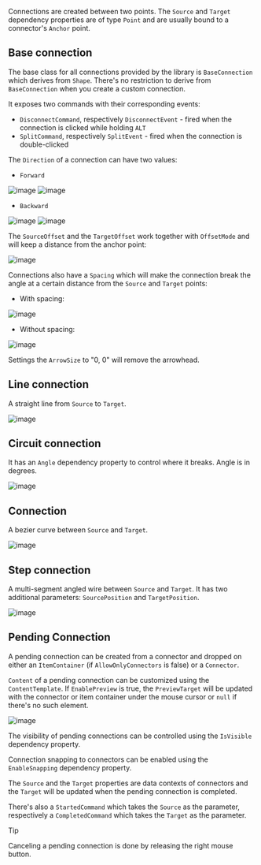 Connections are created between two points. The `Source` and `Target` dependency properties are of type `Point` and are usually bound to a connector's `Anchor` point.

## Base connection

The base class for all connections provided by the library is `BaseConnection` which derives from `Shape`. There's no restriction to derive from `BaseConnection` when you create a custom connection. 

It exposes two commands with their corresponding events:
 - `DisconnectCommand`, respectively `DisconnectEvent` - fired when the connection is clicked while holding `ALT`
 - `SplitCommand`, respectively `SplitEvent` - fired when the connection is double-clicked

The `Direction` of a connection can have two values:
 - `Forward`

![image](https://user-images.githubusercontent.com/12727904/192101918-af9b0da6-ecc8-48f7-bf4d-8f9fdd005153.png)
![image](https://user-images.githubusercontent.com/12727904/192101959-2cb9a837-1642-4e96-b2ef-eea5502a587f.png)


- `Backward`

![image](https://user-images.githubusercontent.com/12727904/192101941-a00e23db-07ae-49ac-a907-72e35ef67877.png)
![image](https://user-images.githubusercontent.com/12727904/192101977-1afd69f1-dab0-478e-9c3d-7d601486c289.png)

The `SourceOffset` and the `TargetOffset` work together with `OffsetMode` and will keep a distance from the anchor point:

![image](https://user-images.githubusercontent.com/12727904/192102096-b20887d5-b7ba-450f-9cf3-7fa4086d9637.png)

Connections also have a `Spacing` which will make the connection break the angle at a certain distance from the `Source` and `Target` points:

- With spacing:

![image](https://user-images.githubusercontent.com/12727904/192102286-9a79da8e-5e87-4f60-9e82-979bfabcd6f3.png)

- Without spacing:

![image](https://user-images.githubusercontent.com/12727904/192102302-4125b44a-dfad-4d9e-9131-efb7c17cefbe.png)

Settings the `ArrowSize` to "0, 0" will remove the arrowhead.

## Line connection

A straight line from `Source` to `Target`.

![image](https://user-images.githubusercontent.com/12727904/192115137-d8d2145b-a769-4ee9-b4e0-8a362c94e9e7.png)

## Circuit connection

It has an `Angle` dependency property to control where it breaks. Angle is in degrees.

![image](https://user-images.githubusercontent.com/12727904/192115226-b0e515b4-5a21-46aa-956a-401f07b7d308.png)

## Connection

A bezier curve between `Source` and `Target`.

![image](https://user-images.githubusercontent.com/12727904/192115259-2fe56a68-b3e4-4f5d-aa5c-5ab83e84a84d.png)

## Step connection

A multi-segment angled wire between `Source` and `Target`. It has two additional parameters: `SourcePosition` and `TargetPosition`.

![image](https://github.com/user-attachments/assets/c63d620e-af34-460e-ad9e-b2d9adb748bf)

## Pending Connection

A pending connection can be created from a connector and dropped on either an `ItemContainer` (if `AllowOnlyConnectors` is false) or a `Connector`.

`Content` of a pending connection can be customized using the `ContentTemplate`. If `EnablePreview` is true, the `PreviewTarget` will be updated with the connector or item container under the mouse cursor or `null` if there's no such element.

![image](https://user-images.githubusercontent.com/12727904/192115698-fbe29101-884f-4cec-9c25-e318701d30b1.png)

The visibility of pending connections can be controlled using the `IsVisible` dependency property.

Connection snapping to connectors can be enabled using the `EnableSnapping` dependency property.

The `Source` and the `Target` properties are data contexts of connectors and the `Target` will be updated when the pending connection is completed.

There's also a `StartedCommand` which takes the `Source` as the parameter, respectively a `CompletedCommand` which takes the `Target` as the parameter.

> [!TIP]
> Canceling a pending connection is done by releasing the right mouse button.
